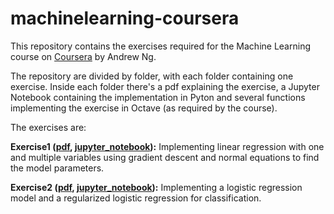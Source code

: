 # machinelearning-coursera
This repository contains the exercises required for the Machine Learning course on [Coursera](https://www.coursera.org/learn/machine-learning) by Andrew Ng.

The repository are divided by folder, with each folder containing one exercise. Inside each folder there's a pdf explaining the exercise, a Jupyter Notebook containing the implementation in Pyton and several functions implementing the exercise in Octave (as required by the course).

The exercises are:

**Exercise1 ([pdf](), [jupyter_notebook]()):** Implementing linear regression with one and multiple variables using gradient descent and normal equations to find the model parameters.

**Exercise2 ([pdf](), [jupyter_notebook]()):** Implementing a logistic regression model and a regularized logistic regression for classification. 

